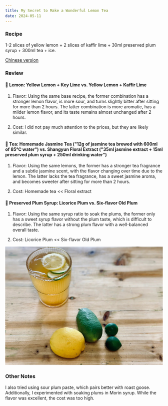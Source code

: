 ```yaml
---
title: My Secret to Make a Wonderful Lemon Tea
date: 2024-05-11
---
```


### Recipe

1-2 slices of yellow lemon + 2 slices of kaffir lime + 30ml preserved plum syrup + 300ml tea + ice.

[Chinese version](https://www.xiaohongshu.com/explore/663f31c2000000001e026468?xsec_token=AB504vhPs0Wc6TaYvrpjYmTBl-dlHv5ObKUH_OuP8yljY=&xsec_source=pc_user)

<!--more-->

### Review

#### 🍋 Lemon: Yellow Lemon + Key Lime vs. Yellow Lemon + Kaffir Lime

1. Flavor: Using the same base recipe, the former combination has a stronger lemon flavor, is more sour, and turns slightly bitter after sitting for more than 2 hours. The latter combination is more aromatic, has a milder lemon flavor, and its taste remains almost unchanged after 2 hours.

2. Cost: I did not pay much attention to the prices, but they are likely similar.

#### 🍵 Tea: Homemade Jasmine Tea ("12g of jasmine tea brewed with 600ml of 85°C water") vs. Shangyun Floral Extract ("35ml jasmine extract + 15ml preserved plum syrup + 250ml drinking water")

1. Flavor: Using the same lemons, the former has a stronger tea fragrance and a subtle jasmine scent, with the flavor changing over time due to the lemon. The latter lacks the tea fragrance, has a sweet jasmine aroma, and becomes sweeter after sitting for more than 2 hours.

2. Cost: Homemade tea << Floral extract

#### 🍬 Preserved Plum Syrup: Licorice Plum vs. Six-flavor Old Plum

1. Flavor: Using the same syrup ratio to soak the plums, the former only has a sweet syrup flavor without the plum taste, which is difficult to describe. The latter has a strong plum flavor with a well-balanced overall taste.

2. Cost: Licorice Plum << Six-flavor Old Plum

![tea](./tea.jpg)

### Other Notes

I also tried using sour plum paste, which pairs better with roast goose. Additionally, I experimented with soaking plums in Morin syrup. While the flavor was excellent, the cost was too high.
